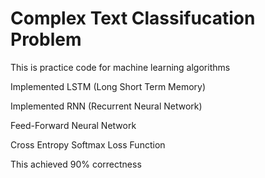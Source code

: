 # Complex Text Classifucation Problem

This is practice code for machine learning algorithms

Implemented LSTM (Long Short Term Memory)

Implemented RNN (Recurrent Neural Network)

Feed-Forward Neural Network

Cross Entropy Softmax Loss Function

This achieved 90% correctness
